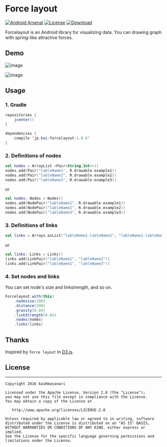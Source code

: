 Force layout
====
[![Android Arsenal](https://img.shields.io/badge/Android%20Arsenal-Forcelayout-brightgreen.svg?style=flat)](http://android-arsenal.com/details/1/4392)
[![License](https://img.shields.io/badge/license-Apache%202-blue.svg)](https://www.apache.org/licenses/LICENSE-2.0)
[![Download](https://api.bintray.com/packages/kai0masanari/maven/forcelayout/images/download.svg)](https://bintray.com/kai0masanari/maven/forcelayout/_latestVersion)

Forcelayout is an Android library for visualizing data. You can drawing graph with spring-like attractive forces.

## Demo

![image](https://raw.githubusercontent.com/kai0masanari/Forcelayout/master/art/image1.gif)

![image](https://raw.githubusercontent.com/kai0masanari/Forcelayout/master/art/image2.gif)

## Usage

### 1. Gradle
```java
repositories {
    jcenter()
}

dependencies {
    compile 'jp.kai:forcelayout:1.0.6'
}
```

### 2. Definitions of  nodes
```kotlin
val nodes = ArrayList <Pair<String,Int>>()
nodes.add(Pair("lableName1", R.drawable.example1))
nodes.add(Pair("lableName2", R.drawable.example2))
nodes.add(Pair("lableName3", R.drawable.example3))
```

or

```kotlin
val nodes: Nodes = Nodes()
nodes.add(NodePair("lableName1", R.drawable.example1))
nodes.add(NodePair("lableName2", R.drawable.example2))
nodes.add(NodePair("lableName3", R.drawable.example3))
```

### 3. Definitions of links
```kotlin
val links = Arrays.asList("lableName1-lableName2", "lableName1-lableName3")
```

or

```kotlin
val links: Links = Links()
links.add(LinkPair("lableName1", "lableName2"))
links.add(LinkPair("lableName1", "lableName3"))
```

### 4. Set nodes and links
You can set node's size and linkstrength, and so on.
```java
Forcelayout.with(this)
	.nodesize(200)
	.distance(200)
	.gravity(0.04)
	.linkStrength(0.04)
	.nodes(nodes)
	.links(links)
```

## Thanks
Inspired by `force layout` in [D3.js](https://d3js.org/).


## License
-------

    Copyright 2016 kai0masanari

    Licensed under the Apache License, Version 2.0 (the "License");
    you may not use this file except in compliance with the License.
    You may obtain a copy of the License at

       http://www.apache.org/licenses/LICENSE-2.0

    Unless required by applicable law or agreed to in writing, software
    distributed under the License is distributed on an "AS IS" BASIS,
    WITHOUT WARRANTIES OR CONDITIONS OF ANY KIND, either express or implied.
    See the License for the specific language governing permissions and
    limitations under the License.